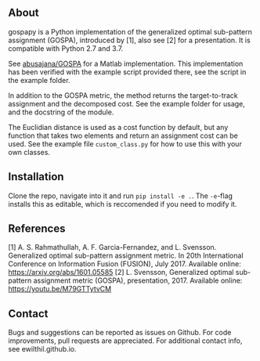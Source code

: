 ## About

gospapy is a Python implementation of the generalized optimal sub-pattern assignment (GOSPA), introduced by [1], also see [2] for a presentation. It is compatible with Python 2.7 and 3.7.

See [abusajana/GOSPA](https://github.com/abusajana/GOSPA) for a Matlab implementation. This implementation has been verified with the example script provided there, see the script in the example folder.

In addition to the GOSPA metric, the method returns the target-to-track assignment and the decomposed cost. See the example folder for usage, and the docstring of the module. 

The Euclidian distance is used as a cost function by default, but any function that takes two elements and return an assignment cost can be used. See the example file `custom_class.py` for how to use this with your own classes.

## Installation

Clone the repo, navigate into it and run `pip install -e .`. The `-e`-flag installs this as editable, which is reccomended if you need to modify it.

## References
[1] A. S. Rahmathullah, A. F. Garcia-Fernandez, and L. Svensson. Generalized optimal sub-pattern assignment metric. In 20th International Conference on Information Fusion (FUSION), July 2017. Available online: https://arxiv.org/abs/1601.05585
[2] L. Svensson, Generalized optimal sub-pattern assignment metric (GOSPA), presentation, 2017. Available online: https://youtu.be/M79GTTytvCM

## Contact
Bugs and suggestions can be reported as issues on Github. For code improvements, pull requests are appreciated. For additional contact info, see ewilthil.github.io.
